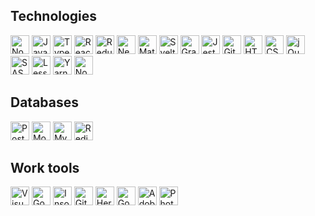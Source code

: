 
## Technologies

<p>
<img src="https://cdn.jsdelivr.net/gh/devicons/devicon/icons/nodejs/nodejs-original.svg" width="30px" height="30px" title="NodeJS" alt="NodeJS Logo"/>
<img src="https://cdn.jsdelivr.net/gh/devicons/devicon/icons/javascript/javascript-original.svg" width="30px" height="30px" title="JavaScript" alt="JavaScript Logo"/>
<img src="https://cdn.jsdelivr.net/gh/devicons/devicon/icons/typescript/typescript-original.svg" width="30px" height="30px" title="TypeScript" alt="TypeScript Logo"/>
<img src="https://cdn.jsdelivr.net/gh/devicons/devicon/icons/react/react-original.svg" width="30px" height="30px" title="React" alt="ReactJS Logo"/>
<img src="https://cdn.jsdelivr.net/gh/devicons/devicon/icons/redux/redux-original.svg" width="30px" height="30px" title="Redux" alt="Redux Logo"/>
<img src="https://cdn.jsdelivr.net/gh/devicons/devicon/icons/nextjs/nextjs-original-wordmark.svg" width="30px" height="30px" title="NextJS" alt="NextJS Logo"/>
<img src="https://cdn.jsdelivr.net/gh/devicons/devicon/icons/materialui/materialui-original.svg" width="30px" height="30px" title="MaterialUI" alt="MaterialUI Logo"/>
<img src="https://user-images.githubusercontent.com/76392681/118611629-b0174280-b7da-11eb-83f2-1d119bd786be.png" width="30px" height="30px" title="Svelte" alt="Svelte Logo"/>
<img src="https://cdn.jsdelivr.net/gh/devicons/devicon/icons/graphql/graphql-plain.svg" width="30px" height="30px" title="GraphQL" alt="GraphQL Logo"/>
<img src="https://cdn.jsdelivr.net/gh/devicons/devicon/icons/jest/jest-plain.svg" width="30px" height="30px" title="Jest" alt="Jest Logo"/>
<img src="https://cdn.jsdelivr.net/gh/devicons/devicon/icons/git/git-original.svg" width="30px" height="30px" title="Git" alt="Git Logo"/>
<img src="https://cdn.jsdelivr.net/gh/devicons/devicon/icons/html5/html5-original-wordmark.svg" width="30px" height="30px" title="HTML" alt="HTML5 Logo"/>
<img src="https://cdn.jsdelivr.net/gh/devicons/devicon/icons/css3/css3-original-wordmark.svg" width="30px" height="30px" title="CSS" alt="CSS3 Logo"/>
<img src="https://cdn.jsdelivr.net/gh/devicons/devicon/icons/jquery/jquery-original-wordmark.svg" width="30px" height="30px" title="jQuery" alt="jQuery Logo"/>
<img src="https://cdn.jsdelivr.net/gh/devicons/devicon/icons/sass/sass-original.svg" width="30px" height="30px" title="SASS" alt="SASS Logo"/>
<img src="https://cdn.jsdelivr.net/gh/devicons/devicon/icons/less/less-plain-wordmark.svg" width="30px" height="30px" title="Less" alt="Less Logo"/>
<img src="https://cdn.jsdelivr.net/gh/devicons/devicon/icons/yarn/yarn-original.svg" width="30px" height="30px" title="Yarn" alt="Yarn Logo"/>
<img src="https://cdn.jsdelivr.net/gh/devicons/devicon/icons/npm/npm-original-wordmark.svg" width="30px" height="30px" title="npm" alt="Node Package Manager Logo"/>
</p>

## Databases

<p>
<img src="https://cdn.jsdelivr.net/gh/devicons/devicon/icons/postgresql/postgresql-original.svg" width="30px" height="30px" title="PostgreSQL" alt="PostgreSQL Logo"/>
<img src="https://cdn.jsdelivr.net/gh/devicons/devicon/icons/mongodb/mongodb-original.svg" width="30px" height="30px" title="MongoDB" alt="Mongo Database Logo"/>
<img src="https://cdn.jsdelivr.net/gh/devicons/devicon/icons/mysql/mysql-original.svg" width="30px" height="30px" title="MySQL" alt="MySQL Logo"/>
<img src="https://cdn.jsdelivr.net/gh/devicons/devicon/icons/redis/redis-original.svg" width="30px" height="30px" title="Redis" alt="Redis Logo"/>
</p>

## Work tools

<p>
<img src="https://cdn.jsdelivr.net/gh/devicons/devicon/icons/vscode/vscode-original.svg" width="30px" height="30px" title="VS Code" alt="Visual Studio Code Logo"/>
<img src="https://cdn.jsdelivr.net/gh/devicons/devicon/icons/chrome/chrome-original.svg" width="30px" height="30px" title="Chrome" alt="Google Chrome Logo"/>
<img src="https://icons.iconarchive.com/icons/papirus-team/papirus-apps/512/insomnia-icon.png" width="30px" height="30px" title="Insomnia" alt="Insomnia App Logo"/>
<img src="https://cdn.jsdelivr.net/gh/devicons/devicon/icons/github/github-original.svg" width="30px" height="30px" title="GitHub" alt="GitHub Logo"/>
<img src="https://cdn.jsdelivr.net/gh/devicons/devicon/icons/heroku/heroku-original.svg" width="30px" height="30px" title="Heroku" alt="Heroku Logo"/>
<img src="https://cdn.jsdelivr.net/gh/devicons/devicon/icons/googlecloud/googlecloud-original.svg" width="30px" height="30px" title="Google Cloud" alt="Google Cloud Plataform Logo"/>
<img src="https://cdn.jsdelivr.net/gh/devicons/devicon/icons/xd/xd-plain.svg" width="30px" height="30px" title="Adobe XD" alt="Adobe Experience Design Logo"/>
<img src="https://cdn.jsdelivr.net/gh/devicons/devicon/icons/photoshop/photoshop-plain.svg" width="30px" height="30px" title="Photoshop" alt="Photoshop Logo"/>
</p>


<!--
**iagobruno/iagobruno** is a ✨ _special_ ✨ repository because its `README.md` (this file) appears on your GitHub profile.

Here are some ideas to get you started:

- 🔭 I’m currently working on ...
- 🌱 I’m currently learning ...
- 👯 I’m looking to collaborate on ...
- 🤔 I’m looking for help with ...
- 💬 Ask me about ...
- 📫 How to reach me: ...
- 😄 Pronouns: ...
- ⚡ Fun fact: ...
-->
